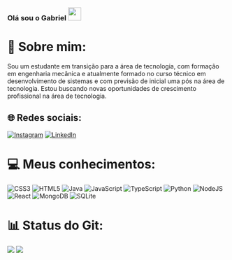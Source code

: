 ### Olá sou o Gabriel <img src="https://media.giphy.com/media/hvRJCLFzcasrR4ia7z/giphy.gif" width="30px"/>
# 💫 Sobre mim:
Sou um estudante em transição para a área de tecnologia, com formação em engenharia mecânica e atualmente formado no curso técnico em desenvolvimento de sistemas e com previsão de inicial uma pós na área de tecnologia. Estou buscando novas oportunidades de crescimento profissional na área de tecnologia.

## 🌐 Redes sociais:
[![Instagram](https://img.shields.io/badge/Instagram-%23E4405F.svg?logo=Instagram&logoColor=white)](https://instagram.com/gabrielmarques.n) [![LinkedIn](https://img.shields.io/badge/LinkedIn-%230077B5.svg?logo=linkedin&logoColor=white)](https://www.linkedin.com/in/gabriel-marques-0998461a1/)

# 💻 Meus conhecimentos:
![CSS3](https://img.shields.io/badge/css3-%231572B6.svg?style=for-the-badge&logo=css3&logoColor=white) ![HTML5](https://img.shields.io/badge/html5-%23E34F26.svg?style=for-the-badge&logo=html5&logoColor=white) ![Java](https://img.shields.io/badge/java-%23ED8B00.svg?style=for-the-badge&logo=java&logoColor=white) ![JavaScript](https://img.shields.io/badge/javascript-%23323330.svg?style=for-the-badge&logo=javascript&logoColor=%23F7DF1E) ![TypeScript](https://img.shields.io/badge/typescript-%23007ACC.svg?style=for-the-badge&logo=typescript&logoColor=white) ![Python](https://img.shields.io/badge/python-3670A0?style=for-the-badge&logo=python&logoColor=ffdd54) ![NodeJS](https://img.shields.io/badge/node.js-6DA55F?style=for-the-badge&logo=node.js&logoColor=white) ![React](https://img.shields.io/badge/react-%2320232a.svg?style=for-the-badge&logo=react&logoColor=%2361DAFB) ![MongoDB](https://img.shields.io/badge/MongoDB-%234ea94b.svg?style=for-the-badge&logo=mongodb&logoColor=white) ![SQLite](https://img.shields.io/badge/sqlite-%2307405e.svg?style=for-the-badge&logo=sqlite&logoColor=white)
# 📊 Status do Git:
![](https://github-readme-stats.vercel.app/api?username=0GabrielMarques0&theme=blue-green&hide_border=false&include_all_commits=false&count_private=false)
![](https://github-readme-stats.vercel.app/api/top-langs/?username=0GabrielMarques0&theme=blue-green&hide_border=false&include_all_commits=false&count_private=false&layout=compact)
<!-- Proudly created with GPRM ( https://gprm.itsvg.in ) -->

